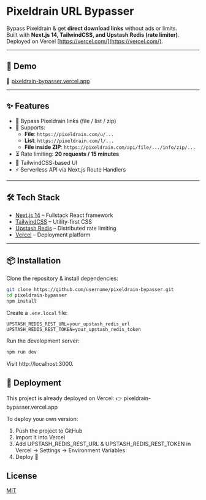 
# Pixeldrain URL Bypasser

Bypass Pixeldrain & get **direct download links** without ads or limits.  
Built with **Next.js 14, TailwindCSS, and Upstash Redis (rate limiter)**.  
Deployed on Vercel [https://vercel.com/](https://vercel.com/).

---


## 🚀 Demo

🔗 [pixeldrain-bypasser.vercel.app](https://pixeldrain-bypasser.vercel.app/)

---


## ✨ Features

- 🔑 Bypass Pixeldrain links (file / list / zip)
- 📂 Supports:
  - **File**: `https://pixeldrain.com/u/...`
  - **List**: `https://pixeldrain.com/l/...`
  - **File inside ZIP**: `https://pixeldrain.com/api/file/.../info/zip/...`
- ⏳ Rate limiting: **20 requests / 15 minutes**
- 🎨 TailwindCSS-based UI
- ⚡️ Serverless API via Next.js Route Handlers

---


## 🛠️ Tech Stack

- [Next.js 14](https://nextjs.org/) – Fullstack React framework
- [TailwindCSS](https://tailwindcss.com/) – Utility-first CSS
- [Upstash Redis](https://upstash.com/) – Distributed rate limiting
- [Vercel](https://vercel.com/) – Deployment platform

---


## 📦 Installation

Clone the repository & install dependencies:

```bash
git clone https://github.com/username/pixeldrain-bypasser.git
cd pixeldrain-bypasser
npm install
```

Create a `.env.local` file:
```env
UPSTASH_REDIS_REST_URL=your_upstash_redis_url
UPSTASH_REDIS_REST_TOKEN=your_upstash_redis_token
```

Run the development server:
```bash
npm run dev
```
Visit http://localhost:3000.

    
## 🚢 Deployment

This project is already deployed on Vercel:
👉 pixeldrain-bypasser.vercel.app

To deploy your own version:

1. Push the project to GitHub
2. Import it into Vercel
3. Add UPSTASH_REDIS_REST_URL & UPSTASH_REDIS_REST_TOKEN in Vercel → Settings → Environment Variables
4. Deploy 🚀


## License

[MIT](https://choosealicense.com/licenses/mit/)


